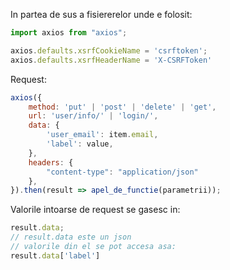 In partea de sus a fisiererelor unde e folosit:
```javascript
import axios from "axios";

axios.defaults.xsrfCookieName = 'csrftoken';
axios.defaults.xsrfHeaderName = 'X-CSRFToken'
```

Request:
```javascript
axios({
    method: 'put' | 'post' | 'delete' | 'get',
    url: 'user/info/' | 'login/',
    data: {
        'user_email': item.email,
        'label': value,
    },
    headers: {
        "content-type": "application/json"
    },
}).then(result => apel_de_functie(parametrii));
```

Valorile intoarse de request se gasesc in:
```javascript
result.data;
// result.data este un json
// valorile din el se pot accesa asa:
result.data['label']
```
